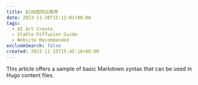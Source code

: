 ```yaml
---
title: AI绘图网站推荐
date: 2023-11-20T15:12:01+08:00
tags:
  - AI Art Create
  - Stable Diffusion Guide
  - Website Recommended
excludeSearch: false
created: 2023-11-15T15:45:16+08:00
---
```



This article offers a sample of basic Markdown syntax that can be used in Hugo content files.
<!--more-->